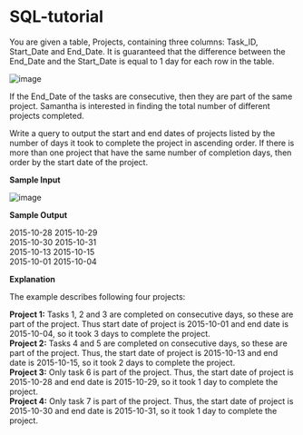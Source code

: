 # SQL-tutorial

You are given a table, Projects, containing three columns: Task_ID, Start_Date and End_Date. It is guaranteed that the difference between the End_Date and the Start_Date is equal to 1 day for each row in the table.

![image](https://user-images.githubusercontent.com/96185262/180756643-7b96dd9e-dbcf-4ab3-8f2b-691be4f11c1a.png)


If the End_Date of the tasks are consecutive, then they are part of the same project. Samantha is interested in finding the total number of different projects completed.

Write a query to output the start and end dates of projects listed by the number of days it took to complete the project in ascending order. If there is more than one project that have the same number of completion days, then order by the start date of the project.

**Sample Input**

![image](https://user-images.githubusercontent.com/96185262/180756715-7bddaa3e-d052-4406-9759-98cbf89ed8ec.png)


**Sample Output**

2015-10-28 2015-10-29 <br />
2015-10-30 2015-10-31  <br />
2015-10-13 2015-10-15  <br />
2015-10-01 2015-10-04  <br />

**Explanation**

The example describes following four projects:

**Project 1:** Tasks 1, 2 and 3 are completed on consecutive days, so these are part of the project. Thus start date of project is 2015-10-01 and end date is 2015-10-04, so it took 3 days to complete the project. <br />
**Project 2:** Tasks 4 and 5 are completed on consecutive days, so these are part of the project. Thus, the start date of project is 2015-10-13 and end date is 2015-10-15, so it took 2 days to complete the project. <br />
**Project 3:** Only task 6 is part of the project. Thus, the start date of project is 2015-10-28 and end date is 2015-10-29, so it took 1 day to complete the project.<br />
**Project 4:** Only task 7 is part of the project. Thus, the start date of project is 2015-10-30 and end date is 2015-10-31, so it took 1 day to complete the project. <br />
